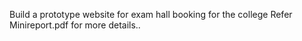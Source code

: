 Build a prototype website for exam hall booking for the college
Refer Minireport.pdf for more details..

